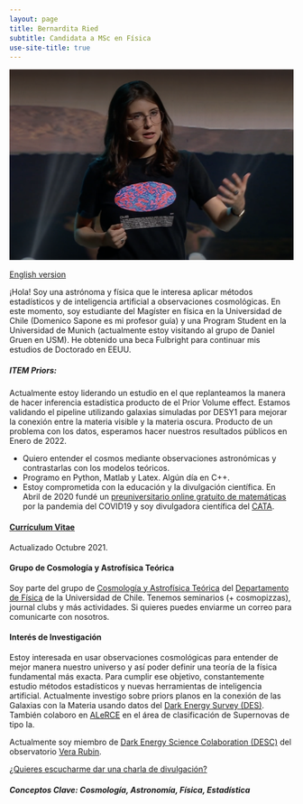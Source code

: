 ```yaml
---
layout: page
title: Bernardita Ried
subtitle: Candidata a MSc en Física
use-site-title: true
---
```

![](/img/4.png)

[English version](http://bernarditaried.com/english/)

¡Hola! Soy una astrónoma y física que le interesa aplicar métodos estadísticos y de inteligencia artificial a observaciones cosmológicas. En este momento, soy estudiante  del Magíster en física en la Universidad de Chile (Domenico Sapone es mi profesor guía) y una Program Student en la Universidad de Munich (actualmente estoy visitando al grupo de Daniel Gruen en USM). He obtenido una beca Fulbright para continuar mis estudios de Doctorado en EEUU.

##### ITEM Priors:
Actualmente estoy liderando un estudio en el que replanteamos la manera de hacer inferencia estadística producto de el Prior Volume effect. Estamos validando el pipeline utilizando galaxias simuladas por DESY1 para mejorar la conexión entre la materia visible y la materia oscura. Producto de un problema con los datos, esperamos hacer nuestros resultados públicos en Enero de 2022.

- Quiero entender el cosmos mediante observaciones astronómicas y contrastarlas con los modelos teóricos.
- Programo en Python, Matlab y Latex. Algún día en C++.
- Estoy comprometida con la educación y la divulgación científica. En Abril de 2020 fundé un [preuniversitario online gratuito de matemáticas](https://www.preuencuarentena.com/) por la pandemia del COVID19 y soy divulgadora científica del [CATA](http://www.cata.cl/).

#### [Currículum Vitae](https://drive.google.com/file/d/1Pp-WOo2PcWzBW4-RRxAYrNdkw1hteRXi/view?usp=sharing) 
Actualizado Octubre 2021.

#### Grupo de Cosmología y Astrofísica Teórica
Soy parte del grupo de [Cosmología y Astrofísica Teórica](http://www.dfi.uchile.cl/grupos-investigacion/cosmologia-y-astrofisica-teorica/) del [Departamento de Física](http://www.dfi.uchile.cl/) de la Universidad de Chile. Tenemos seminarios (+ cosmopizzas), journal clubs y más actividades. Si quieres puedes enviarme un correo para comunicarte con nosotros.

#### Interés de Investigación
Estoy interesada en usar observaciones cosmológicas para entender de mejor manera nuestro universo y así poder definir una teoría de la física fundamental más exacta. Para cumplir ese objetivo, constantemente estudio métodos estadísticos y nuevas herramientas de inteligencia artificial.
Actualmente investigo sobre priors planos en la conexión de las Galaxias con la Materia usando datos del [Dark Energy Survey (DES)](https://www.darkenergysurvey.org/). 
También colaboro en [ALeRCE](http://alerce.science/) en el área de clasificación de Supernovas de tipo Ia.

Actualmente soy miembro de [Dark Energy Science Colaboration (DESC)](https://lsstdesc.org/) del observatorio [Vera Rubin](https://www.lsst.org/).

[¿Quieres escucharme dar una charla de divulgación?](https://www.tvn.cl/ntv/nochesnerd/ultimoscapitulos/noches-nerd-exoplanetas-y-marte-capitulo-1-4912556)

##### Conceptos Clave: Cosmología, Astronomía, Física, Estadística
